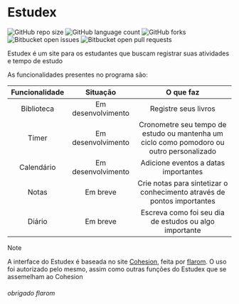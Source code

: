 # Estudex

![GitHub repo size](https://img.shields.io/github/repo-size/Mathiack/estudex?style=for-the-badge)
![GitHub language count](https://img.shields.io/github/languages/count/Mathiack/estudex?style=for-the-badge)
![GitHub forks](https://img.shields.io/github/forks/Mathiack/estudex?style=for-the-badge)
![Bitbucket open issues](https://img.shields.io/bitbucket/issues/Mathiack/estudex?style=for-the-badge)
![Bitbucket open pull requests](https://img.shields.io/bitbucket/pr-raw/Mathiack/estudex?style=for-the-badge)

Estudex é um site para os estudantes que buscam registrar suas atividades e tempo de estudo

As funcionalidades presentes no programa são:

| Funcionalidade | Situação | O que faz |
|:--------:|:--------:|:--------:|
| Biblioteca | Em desenvolvimento | Registre seus livros |
| Timer | Em desenvolvimento | Cronometre seu tempo de estudo ou mantenha um ciclo como pomodoro ou outro personalizado|
| Calendário | Em desenvolvimento | Adicione eventos a datas importantes|
| Notas | Em breve| Crie notas para sintetizar o conhecimento através de pontos importantes |
| Diário | Em breve | Escreva como foi seu dia de estudos ou algo importante |


> [!NOTE]
> A interface do Estudex é baseada no site <a href="https://flarom.github.io/cohesion"> Cohesion</a>, feita por <a href="https://github.com/flarom"> flarom</a>.
> O uso foi autorizado pelo mesmo, assim como outras funções do Estudex que se assemelham ao Cohesion
###### obrigado flarom

